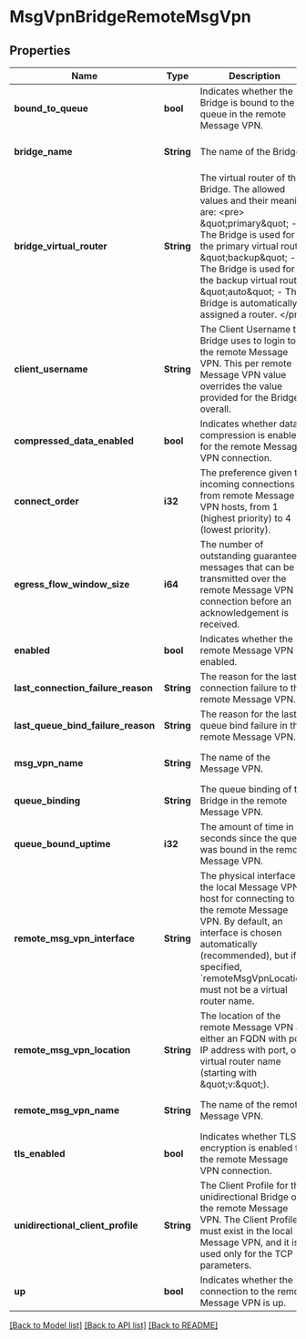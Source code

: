 # MsgVpnBridgeRemoteMsgVpn

## Properties
Name | Type | Description | Notes
------------ | ------------- | ------------- | -------------
**bound_to_queue** | **bool** | Indicates whether the Bridge is bound to the queue in the remote Message VPN. | [optional] [default to null]
**bridge_name** | **String** | The name of the Bridge. | [optional] [default to null]
**bridge_virtual_router** | **String** | The virtual router of the Bridge. The allowed values and their meaning are:  &lt;pre&gt; \&quot;primary\&quot; - The Bridge is used for the primary virtual router. \&quot;backup\&quot; - The Bridge is used for the backup virtual router. \&quot;auto\&quot; - The Bridge is automatically assigned a router. &lt;/pre&gt;  | [optional] [default to null]
**client_username** | **String** | The Client Username the Bridge uses to login to the remote Message VPN. This per remote Message VPN value overrides the value provided for the Bridge overall. | [optional] [default to null]
**compressed_data_enabled** | **bool** | Indicates whether data compression is enabled for the remote Message VPN connection. | [optional] [default to null]
**connect_order** | **i32** | The preference given to incoming connections from remote Message VPN hosts, from 1 (highest priority) to 4 (lowest priority). | [optional] [default to null]
**egress_flow_window_size** | **i64** | The number of outstanding guaranteed messages that can be transmitted over the remote Message VPN connection before an acknowledgement is received. | [optional] [default to null]
**enabled** | **bool** | Indicates whether the remote Message VPN is enabled. | [optional] [default to null]
**last_connection_failure_reason** | **String** | The reason for the last connection failure to the remote Message VPN. | [optional] [default to null]
**last_queue_bind_failure_reason** | **String** | The reason for the last queue bind failure in the remote Message VPN. | [optional] [default to null]
**msg_vpn_name** | **String** | The name of the Message VPN. | [optional] [default to null]
**queue_binding** | **String** | The queue binding of the Bridge in the remote Message VPN. | [optional] [default to null]
**queue_bound_uptime** | **i32** | The amount of time in seconds since the queue was bound in the remote Message VPN. | [optional] [default to null]
**remote_msg_vpn_interface** | **String** | The physical interface on the local Message VPN host for connecting to the remote Message VPN. By default, an interface is chosen automatically (recommended), but if specified, &#x60;remoteMsgVpnLocation&#x60; must not be a virtual router name. | [optional] [default to null]
**remote_msg_vpn_location** | **String** | The location of the remote Message VPN as either an FQDN with port, IP address with port, or virtual router name (starting with \&quot;v:\&quot;). | [optional] [default to null]
**remote_msg_vpn_name** | **String** | The name of the remote Message VPN. | [optional] [default to null]
**tls_enabled** | **bool** | Indicates whether TLS encryption is enabled for the remote Message VPN connection. | [optional] [default to null]
**unidirectional_client_profile** | **String** | The Client Profile for the unidirectional Bridge of the remote Message VPN. The Client Profile must exist in the local Message VPN, and it is used only for the TCP parameters. | [optional] [default to null]
**up** | **bool** | Indicates whether the connection to the remote Message VPN is up. | [optional] [default to null]

[[Back to Model list]](../README.md#documentation-for-models) [[Back to API list]](../README.md#documentation-for-api-endpoints) [[Back to README]](../README.md)


